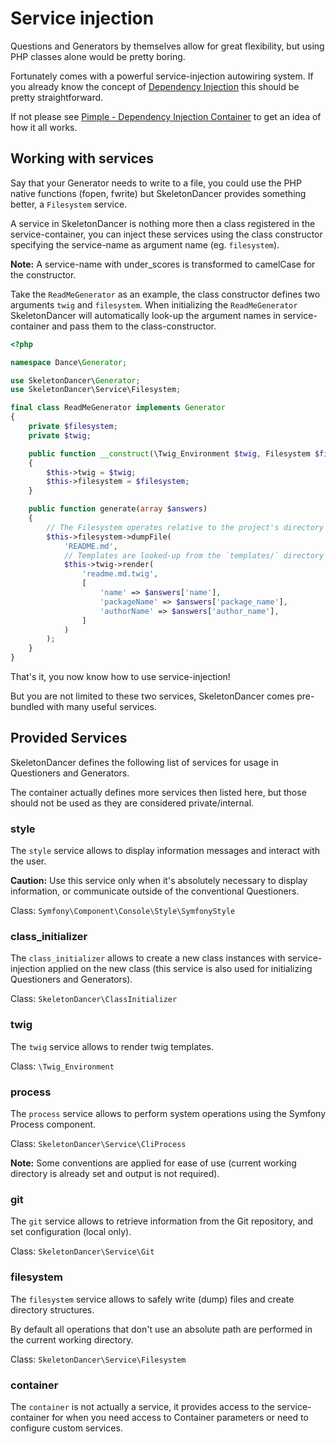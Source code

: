 # Service injection

Questions and Generators by themselves allow for great flexibility, but using
PHP classes alone would be pretty boring.

Fortunately comes with a powerful service-injection autowiring system.
If you already know the concept of [Dependency Injection](https://en.wikipedia.org/wiki/Dependency_injection)
this should be pretty straightforward.

If not please see [Pimple - Dependency Injection Container](http://pimple.sensiolabs.org/) to get an idea of 
how it all works.

## Working with services

Say that your Generator needs to write to a file, you could use the PHP native functions (fopen, fwrite)
but SkeletonDancer provides something better, a `Filesystem` service.

A service in SkeletonDancer is nothing more then a class registered in the service-container, you can inject 
these services using the class constructor specifying the service-name as argument name (eg. `filesystem`).

**Note:** A service-name with under_scores is transformed to camelCase for the constructor.

Take the `ReadMeGenerator` as an example, the class constructor defines two arguments `twig` and `filesystem`. 
When initializing the `ReadMeGenerator` SkeletonDancer will automatically look-up the argument names in 
service-container and pass them to the class-constructor.

```php
<?php

namespace Dance\Generator;

use SkeletonDancer\Generator;
use SkeletonDancer\Service\Filesystem;

final class ReadMeGenerator implements Generator
{
    private $filesystem;
    private $twig;

    public function __construct(\Twig_Environment $twig, Filesystem $filesystem)
    {
        $this->twig = $twig;
        $this->filesystem = $filesystem;
    }

    public function generate(array $answers)
    {
        // The Filesystem operates relative to the project's directory
        $this->filesystem->dumpFile(
            'README.md',
            // Templates are looked-up from the `templates/` directory for the selected dance
            $this->twig->render(
                'readme.md.twig',
                [
                    'name' => $answers['name'],
                    'packageName' => $answers['package_name'],
                    'authorName' => $answers['author_name'],
                ]
            )
        );
    }
}
```

That's it, you now know how to use service-injection!

But you are not limited to these two services, SkeletonDancer comes pre-bundled with many
useful services.

## Provided Services

SkeletonDancer defines the following list of services for usage in Questioners and Generators.

The container actually defines more services then listed here, but those should not
be used as they are considered private/internal.

### style

The `style` service allows to display information messages and interact with the user.

**Caution:** Use this service only when it's absolutely necessary to display information,
or communicate outside of the conventional Questioners.

Class: `Symfony\Component\Console\Style\SymfonyStyle`

### class_initializer

The `class_initializer` allows to create a new class instances with service-injection
applied on the new class (this service is also used for initializing Questioners and Generators).

Class: `SkeletonDancer\ClassInitializer`

### twig

The `twig` service allows to render twig templates.

Class: `\Twig_Environment`

### process

The `process` service allows to perform system operations
using the Symfony Process component.

Class: `SkeletonDancer\Service\CliProcess`

**Note:** Some conventions are applied for ease of use
(current working directory is already set and output is not required).

### git

The `git` service allows to retrieve information from the Git repository,
and set configuration (local only).

Class: `SkeletonDancer\Service\Git`

### filesystem

The `filesystem` service allows to safely write (dump) files and create directory structures.

By default all operations that don't use an absolute path are performed in the current working directory.

Class: `SkeletonDancer\Service\Filesystem`

### container

The `container` is not actually a service, it provides access to the service-container
for when you need access to Container parameters or need to configure custom services.
